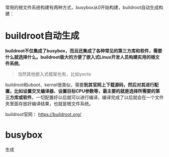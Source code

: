 常用的根文件系统构建有两种方式，busybox从0开始构建，buildroot自动生成构建：
# buildroot自动生成
**buildroot不仅集成了busybox，而且还集成了各种常见的第三方库和软件，需要什么就选择什么。buildroot极大的方便了嵌入式Linux开发人员构建实用的根文件系统**。
> 当然其他嵌入式框架也有，比如yocto

buildroot和uboot、kernel很类似，需要**到其官网上下载源码，然后对其进行配置，比如设置交叉编译器、设置目标CPU参数等，最主要的就是选择所需要的第三方库或软件**。一切配置好以后就可以进行编译，编译完成了以后就会在一个文件夹里面存放好编译结果，也就是根文件系统。

buildroot官网： https://buildroot.org/

# busybox
生成
